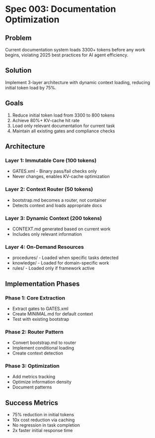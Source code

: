 # Spec 003: Documentation Optimization

## Problem
Current documentation system loads 3300+ tokens before any work begins, violating 2025 best practices for AI agent efficiency.

## Solution
Implement 3-layer architecture with dynamic context loading, reducing initial token load by 75%.

## Goals
1. Reduce initial token load from 3300 to 800 tokens
2. Achieve 80%+ KV-cache hit rate
3. Load only relevant documentation for current task
4. Maintain all existing gates and compliance checks

## Architecture

### Layer 1: Immutable Core (100 tokens)
- GATES.xml - Binary pass/fail checks only
- Never changes, enables KV-cache optimization

### Layer 2: Context Router (50 tokens)
- bootstrap.md becomes a router, not container
- Detects context and loads appropriate docs

### Layer 3: Dynamic Context (200 tokens)
- CONTEXT.md generated based on current work
- Includes only relevant information

### Layer 4: On-Demand Resources
- procedures/ - Loaded when specific tasks detected
- knowledge/ - Loaded for domain-specific work
- rules/ - Loaded only if framework active

## Implementation Phases

### Phase 1: Core Extraction
- Extract gates to GATES.xml
- Create MINIMAL.md for default context
- Test with existing bootstrap

### Phase 2: Router Pattern
- Convert bootstrap.md to router
- Implement conditional loading
- Create context detection

### Phase 3: Optimization
- Add metrics tracking
- Optimize information density
- Document patterns

## Success Metrics
- 75% reduction in initial tokens
- 10x cost reduction via caching
- No regression in task completion
- 2x faster initial response time